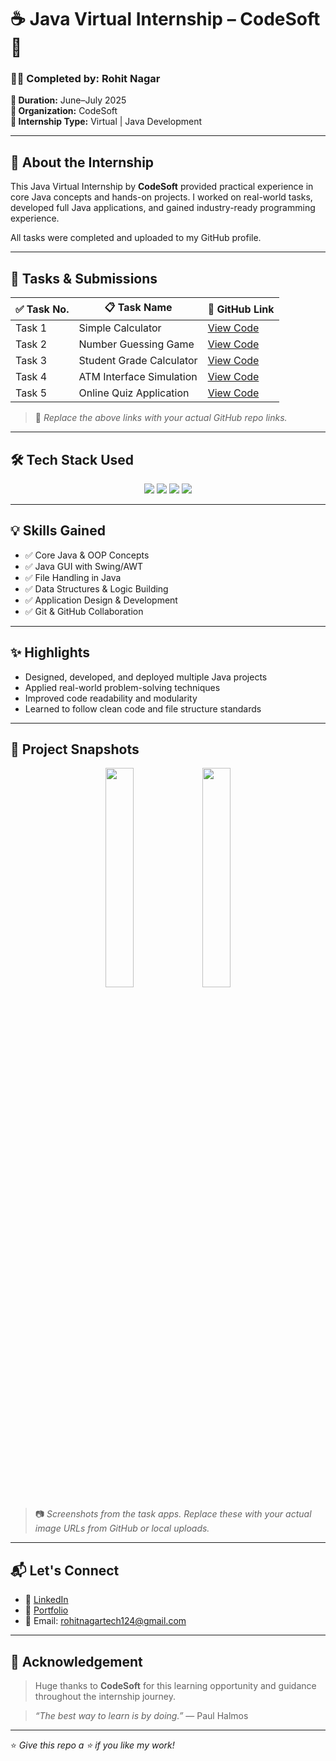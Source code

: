 # ☕ Java Virtual Internship – CodeSoft 🚀

### 🧑‍💻 Completed by: **Rohit Nagar**  
**📅 Duration:** June–July 2025  
**🏢 Organization:** CodeSoft  
**📂 Internship Type:** Virtual | Java Development

---

## 📌 About the Internship

This Java Virtual Internship by **CodeSoft** provided practical experience in core Java concepts and hands-on projects. I worked on real-world tasks, developed full Java applications, and gained industry-ready programming experience.

All tasks were completed and uploaded to my GitHub profile.

---

## 📁 Tasks & Submissions

| ✅ Task No. | 📋 Task Name               | 🔗 GitHub Link |
|------------|----------------------------|----------------|
| Task 1     | Simple Calculator          | [View Code](https://github.com/yourusername/task1-calculator) |
| Task 2     | Number Guessing Game       | [View Code](https://github.com/yourusername/task2-number-guessing) |
| Task 3     | Student Grade Calculator   | [View Code](https://github.com/yourusername/task3-grade-calculator) |
| Task 4     | ATM Interface Simulation   | [View Code](https://github.com/yourusername/task4-atm-interface) |
| Task 5     | Online Quiz Application    | [View Code](https://github.com/yourusername/task5-quiz-app) |

> 🔗 *Replace the above links with your actual GitHub repo links.*

---

## 🛠️ Tech Stack Used

<p align="center">
  <img src="https://img.shields.io/badge/Java-ED8B00?style=for-the-badge&logo=java&logoColor=white" />
  <img src="https://img.shields.io/badge/OOP-%231572B6.svg?style=for-the-badge&logoColor=white" />
  <img src="https://img.shields.io/badge/Swing-AWT-4479A1?style=for-the-badge&logo=java&logoColor=white" />
  <img src="https://img.shields.io/badge/GitHub-100000?style=for-the-badge&logo=github&logoColor=white" />
</p>

---

## 💡 Skills Gained

- ✅ Core Java & OOP Concepts  
- ✅ Java GUI with Swing/AWT  
- ✅ File Handling in Java  
- ✅ Data Structures & Logic Building  
- ✅ Application Design & Development  
- ✅ Git & GitHub Collaboration

---

## ✨ Highlights

- Designed, developed, and deployed multiple Java projects  
- Applied real-world problem-solving techniques  
- Improved code readability and modularity  
- Learned to follow clean code and file structure standards

---

## 📸 Project Snapshots

<p align="center">
  <img src="https://github.com/user-attachments/assets/example1.png" width="30%">
  <img src="https://github.com/user-attachments/assets/example2.png" width="30%">
</p>

> 📷 *Screenshots from the task apps. Replace these with your actual image URLs from GitHub or local uploads.*

---

## 📬 Let's Connect

- 🔗 [LinkedIn](https://linkedin.com/in/rohitnagar-tech)
- 💼 [Portfolio](https://yourportfolio.com)
- 📧 Email: rohitnagartech124@gmail.com

---

## 🙏 Acknowledgement

> Huge thanks to **CodeSoft** for this learning opportunity and guidance throughout the internship journey.

> _“The best way to learn is by doing.”_ — Paul Halmos

---

⭐ _Give this repo a ⭐ if you like my work!_
